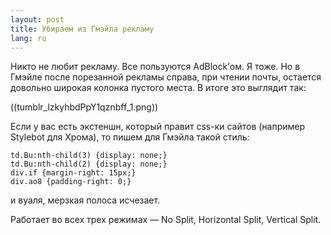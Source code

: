 ```yaml
---
layout: post
title: Убираем из Гмэйла рекламу 
lang: ru
---
```


Никто не любит рекламу. Все пользуются AdBlock’ом. Я тоже. Но в Гмэйле после порезанной рекламы справа, при чтении почты, остается довольно широкая колонка пустого места. В итоге это выглядит так:

((tumblr_lzkyhbdPpY1qznbff_1.png))

Если у вас есть экстеншн, который правит css-ки сайтов (например Stylebot для Хрома), то пишем для Гмэйла такой стиль:

    td.Bu:nth-child(3) {display: none;}
    td.Bu:nth-child(2) {display: none;}
    div.if {margin-right: 15px;}
    div.ao8 {padding-right: 0;}

и вуаля, мерзкая полоса исчезает.

Работает во всех трех режимах — No Split, Horizontal Split, Vertical Split.
